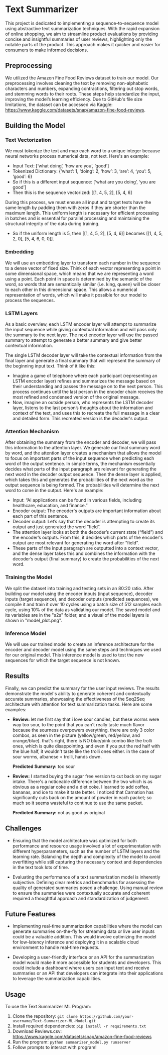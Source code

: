 # Text Summarizer
This project is dedicated to implementing a sequence-to-sequence model using abstractive text summarization techniques. With the rapid expansion of online shopping, we aim to streamline product evaluations by providing concise and insightful summaries of user reviews, highlighting only the notable parts of the product. This approach makes it quicker and easier for consumers to make informed decisions.




## Preprocessing
We utilized the Amazon Fine Food Reviews dataset to train our model. Our preprocessing involves cleaning the text by removing non-alphabetic characters and numbers, expanding contractions, filtering out stop words, and stemming words to their roots. These steps help standardize the input, improving the model’s learning efficiency. Due to GitHub's file size limitations, the dataset can be accessed via Kaggle: https://www.kaggle.com/datasets/snap/amazon-fine-food-reviews.




## Building the Model
### Text Vectorization
We must tokenize the text and map each word to a unique integer because neural networks process numerical data, not text. Here's an example:

- Input Text: [‘what doing’, ‘how are you’, ‘good’]
- Tokenized Dictionary: {‘what’: 1, ‘doing’: 2, ‘how’: 3, ‘are’: 4, ‘you’: 5, ‘good’: 6}
- So if this is a different input sequence: [‘what are you doing’, ‘you are good’]
- Then this is the sequence vectorized: [[1, 4, 5, 2], [5, 4, 6]

During this process, we must ensure all input and target texts have the same length by padding them with zeros if they are shorter than the maximum length. This uniform length is necessary for efficient processing in batches and is essential for parallel processing and maintaining the structural integrity of the data during training.

- So if the uniform length is 5, then [[1, 4, 5, 2], [5, 4, 6]] becomes [[1, 4, 5, 2, 0], [5, 4, 6, 0, 0]].

### Embedding
We will use an embedding layer to transform each number in the sequence to a dense vector of fixed size. Think of each vector representing a point in some dimensional space, which means that we are representing a word using a point. Each point in space is determined by the semantic of the word, so words that are semantically similar (i.e. king, queen) will be closer to each other in this dimensional space. This allows a numerical representation of words, which will make it possible for our model to process the sequences.

### LSTM Layers
As a basic overview, each LSTM encoder layer will attempt to summarize the input sequence while giving contextual information and will pass only the summary to the next layer. The next encoder layer will use the passed summary to attempt to generate a better summary and give better contextual information.

The single LSTM decoder layer will take the contextual information from the final layer and generate a final summary that will represent the summary of the beginning input text. Think of it like this:

- Imagine a game of telephone where each participant (representing an LSTM encoder layer) refines and summarizes the message based on their understanding and passes the message on to the next person. This process continues until the last person in the encoder chain receives the most refined and condensed version of the original message.
- Now, imagine an outside person, who represents the LSTM decoder layer, listens to the last person’s thoughts about the information and context of the text, and uses this to recreate the full message in a clear and detailed form. This recreated version is the decoder's output.

### Attention Mechanism
After obtaining the summary from the encoder and decoder, we will pass this information to the attention layer. We generate our final summary word by word, and the attention layer creates a mechanism that allows the model to focus on important parts of the input sequence when predicting each word of the output sentence. In simple terms, the mechanism essentially decides what parts of the input paragraph are relevant for generating the next word in the decoder output sequence. Then the dense layer is applied, which takes this and generates the probabilities of the next word as the output sequence is being formed. The probabilities will determine the next word to come in the output. Here's an example:

- Input: “AI applications can be found in various fields, including healthcare, education, and finance.”
- Encoder output: The encoder's outputs are important information about each part of this sentence.
- Decoder output: Let’s say that the decoder is attempting to create its output and just generated the word “field”.
- The attention layer looks at both the decoder’s current state (“field”) and the encoder’s outputs. From this, it decides which parts of the encoder's output are most relevant for generating the word after “field”.
- These parts of the input paragraph are outputted into a context vector, and the dense layer takes this and combines the information with the decoder’s output (final summary) to create the probabilities of the next word.

### Training the Model
We split the dataset into training and testing sets in an 80:20 ratio. After building our model using the encoder inputs (input sequence), decoder inputs (target sequence), and decoder outputs (predicted sequences), we compile it and train it over 10 cycles using a batch size of 512 samples each cycle, using 10% of the data as validating our model. The saved model and its variables are in the "s2s" folder, and a visual of the model layers is shown in "model_plot.png".

### Inference Model
We will use our trained model to create an inference architecture for the encoder and decoder model using the same steps and techniques we used for our original model. This inference model is used to test the new sequences for which the target sequence is not known.




## Results
Finally, we can predict the summary for the user input reviews. The results demonstrate the model's ability to generate coherent and contextually accurate summaries, showcasing the effectiveness of the Seq2Seq architecture with attention for text summarization tasks. Here are some examples:

- **Review:** let me first say that i love sour candies, but these worms were way too sour, to the point that you can't really taste much flavor because the sourness overpowers everything. there are only 3 color combos, as seen in the picture (yellow/green, red/yellow, and orange/blue). that's right, there is NO blue/pink combo like the trolli ones, which is quite disappointing.  and even if you put the red half with the blue half, it wouldn't taste like the trolli ones either. in the case of sour worms, albanese &lt; trolli, hands down.

  **Predicted Summary:** too sour

- **Review:** I started buying the sugar free version to cut back on my sugar intake. There's a noticeable difference between the two which is as obvious as a regular coke and a diet coke. I learned to add coffee, bananas, and ice to make it taste better. I noticed that Carnation has significantly cuts back on the amount of powder in each packet; so much so it seems wasteful to continue to use the same packet.

  **Predicted Summary:** not as good as original




## Challenges
- Ensuring that the model architecture was optimized for both performance and resource usage involved a lot of experimentation with different hyperparameters, such as the number of LSTM layers and the learning rate. Balancing the depth and complexity of the model to avoid overfitting while still capturing the necessary context and dependencies in the text took lots of time.
  
- Evaluating the performance of a text summarization model is inherently subjective. Defining clear metrics and benchmarks for assessing the quality of generated summaries posed a challenge. Using manual review to ensure the summaries were contextually accurate and coherent required a thoughtful approach and standardization of judgement.




## Future Features
- Implementing real-time summarization capabilities where the model can generate summaries on-the-fly for streaming data or live user inputs could be a valuable addition. This would involve optimizing the model for low-latency inference and deploying it in a scalable cloud environment to handle real-time requests.
  
- Developing a user-friendly interface or an API for the summarization model would make it more accessible for students and developers. This could include a dashboard where users can input text and receive summaries or an API that developers can integrate into their applications to leverage the summarization capabilities.




## Usage
To use the Text Summarizer ML Program:
1. Clone the repository: `git clone https://github.com/your-username/Text-Summarizer-ML-Model.git`
2. Install required dependencies: `pip install -r requirements.txt`
3. Download Reviews.csv: https://www.kaggle.com/datasets/snap/amazon-fine-food-reviews
4. Run the program: `python summarizer_model.py runserver`
5. Follow prompts to interact with program!
